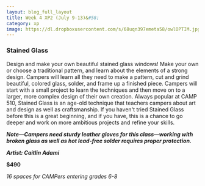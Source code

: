 ```yaml
---
layout: blog_full_layout
title: Week 4 XP2 (July 9-13)&#58; 
category: xp
image: https://dl.dropboxusercontent.com/s/68uqn397emeta58/owlOPTIM.jpg?dl=0
---
```


### Stained Glass
Design and make your own beautiful stained glass windows! Make your own or choose a traditional pattern, and learn about the elements of a strong design. Campers will learn all they need to make a pattern, cut and grind beautiful, colored glass, solder, and frame up a finished piece. Campers will start with a small project to learn the techniques and then move on to a larger, more complex design of their own creation. Always popular at CAMP 510, Stained Glass is an age-old technique that teachers campers about art and design as well as craftsmanship. If you haven't tried Stained Glass before this is a great beginning, and if you have, this is a chance to go deeper and work on more ambitious projects and refine your skills.

**_Note—Campers need sturdy leather gloves for this class—working with broken glass as well as hot lead-free solder requires proper protection._**

**_Artist: Caitlin Adami_**


**$490**

*16 spaces for CAMPers entering grades 6-8*
